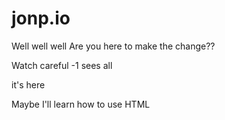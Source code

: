 # jonp.io

Well well well
Are you here to make the change??

Watch careful
-1 sees all

it's here

Maybe I'll learn how to use HTML
